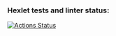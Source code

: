 ### Hexlet tests and linter status:
[![Actions Status](https://github.com/Vedanho/algorithms-project-69/actions/workflows/hexlet-check.yml/badge.svg)](https://github.com/Vedanho/algorithms-project-69/actions)